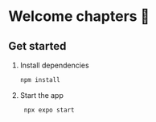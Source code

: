 # Welcome chapters 👋

## Get started

1. Install dependencies

   ```bash
   npm install
   ```

2. Start the app

   ```bash
    npx expo start
   ```
